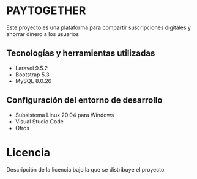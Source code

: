 # PAYTOGETHER

Este proyecto es una plataforma para compartir suscripciones digitales y ahorrar dinero a los usuarios

## Tecnologías y herramientas utilizadas

- Laravel 9.5.2
- Bootstrap 5.3
- MySQL 8.0.26

## Configuración del entorno de desarrollo

- Subsistema Linux 20.04 para Windows
- Visual Studio Code 
- Otros

# Licencia

Descripción de la licencia bajo la que se distribuye el proyecto.
